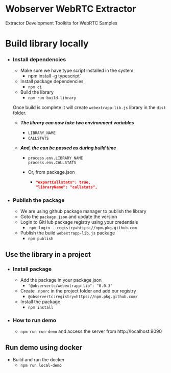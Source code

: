 # Wobserver WebRTC Extractor
Extractor Development Toolkits for WebRTC Samples


# Build library locally

- ### Install dependencies
  - Make sure we have type script installed in the system
    - npm install -g typescript`
  - Install package dependencies 
    - `npm ci`
  - Build the library 
    - `npm run build-library`

  Once build is complete it will create `webextrapp-lib.js` library in the `dist` folder. 

  - ***The library can now take two environment variables***

    - `LIBRARY_NAME`
    - `CALLSTATS`

  - ***And, the can be passed as during build time***

    - ```shell
      process.env.LIBRARY_NAME
      process.env.CALLSTATS
      ```

    - Or, from package.json

      - ```json
        "exportCallstats": true,
        "libraryName": "callstats",
        ```

- ### Publish the package

  - We are using github package manager to publish the library
  - Goto the `package.json` and update the version
  - Login to GitHub package registry using your credentials
    - ​    `npm login --registry=https://npm.pkg.github.com`
  - Publish the build `webextrapp-lib.js` package
    - `npm publish`



## Use the library in a project

- ### Install package

  - Add the package in your package.json
    - `"@observertc/webextrapp-lib": "0.0.3"`
  - Create `.npmrc` in the project folder and add our registry
    - `@observertc:registry=https://npm.pkg.github.com/`
  - Install the package
    - `npm install`

- ### How to run demo
  - `npm run run-demo` and access the server from http://localhost:9090



 ## Run demo using docker


  - Build and run the docker 
    - `npm run local-demo`
